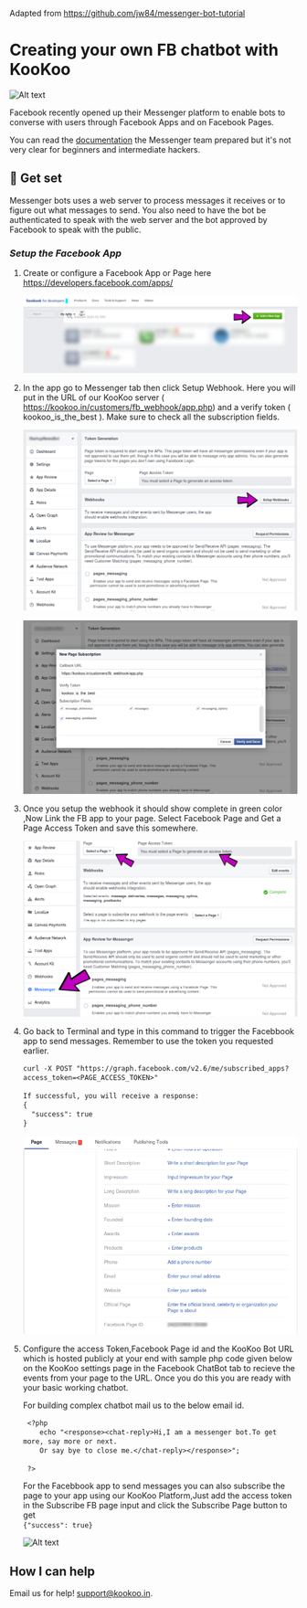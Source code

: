 Adapted from https://github.com/jw84/messenger-bot-tutorial
# Creating your own FB chatbot with KooKoo

![Alt text](/demo/Demo.gif)

Facebook recently opened up their Messenger platform to enable bots to converse with users through Facebook Apps and on Facebook Pages. 

You can read the  [documentation](https://developers.facebook.com/docs/messenger-platform/quickstart) the Messenger team prepared but it's not very clear for beginners and intermediate hackers. 

## 🙌 Get set

Messenger bots uses a web server to process messages it receives or to figure out what messages to send. You also need to have the bot be authenticated to speak with the web server and the bot approved by Facebook to speak with the public.

### *Setup the Facebook App*

1. Create or configure a Facebook App or Page here https://developers.facebook.com/apps/

    ![Alt text](/demo/step1.png)

2. In the app go to Messenger tab then click Setup Webhook. Here you will put in the URL of our KooKoo server ( https://kookoo.in/customers/fb_webhook/app.php) and a verify token ( kookoo_is_the_best ). Make sure to check all the subscription fields. 

    ![Alt text](/demo/step2.png)
    
    ![Alt text](/demo/step3.png)

3. Once you setup the webhook it should show complete in green color ,Now Link the FB app to your page. Select Facebook Page and Get a Page Access Token and save this somewhere. 

    ![Alt text](/demo/step4.png)

4. Go back to Terminal and type in this command to trigger the Facebbook app to send messages. Remember to use the token you requested earlier.

    ```
    curl -X POST "https://graph.facebook.com/v2.6/me/subscribed_apps?access_token=<PAGE_ACCESS_TOKEN>"
     
    If successful, you will receive a response:
    {
      "success": true
    }
    ```
    ![Alt text](/demo/step5.png)    
    
5. Configure the access Token,Facebook Page id and the KooKoo Bot URL which is hosted publicly at your end with sample php code given below on the KooKoo settings page in the Facebook ChatBot tab to recieve the events from your page to the URL. Once you do this you are ready with your basic working chatbot. 

   For building complex chatbot mail us to the below email id.

    ```
     <?php
        echo "<response><chat-reply>Hi,I am a messenger bot.To get more, say more or next. 
        Or say bye to close me.</chat-reply></response>";

     ?>
    ```
   For the Facebbook app to send messages you can also subscribe the page to your app using our KooKoo Platform,Just add the access token in the Subscribe FB page input and click the Subscribe Page button to get   
   ```{"success": true}  ``` 
   
    ![Alt text](/demo/step6.png) 
    
## How I can help

Email us for help! support@kookoo.in.
